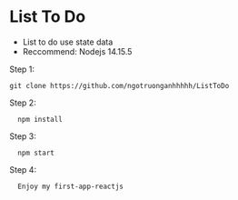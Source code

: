 # List To Do
- List to do use state data
- Reccommend: Nodejs 14.15.5

Step 1:

    git clone https://github.com/ngotruonganhhhhh/ListToDo

Step 2:

      npm install
Step 3:


      npm start
Step 4: 

      Enjoy my first-app-reactjs
